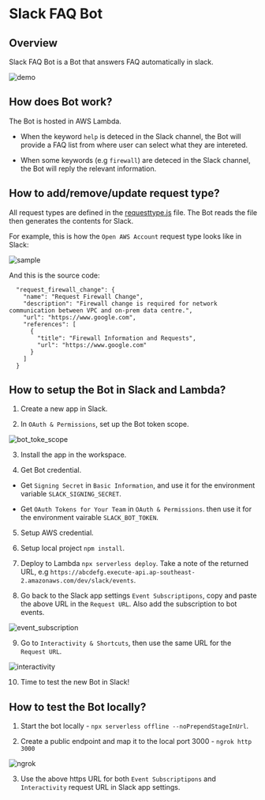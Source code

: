 # Slack FAQ Bot

## Overview

Slack FAQ Bot is a Bot that answers FAQ automatically in slack.

![demo](./diagrams/faq_bot.gif)

## How does Bot work?

The Bot is hosted in AWS Lambda.

- When the keyword `help` is deteced in the Slack channel, the Bot will provide a FAQ list from where user can select what they are intereted.

- When some keywords (e.g `firewall`) are deteced in the Slack channel, the Bot will reply the relevant information.

## How to add/remove/update request type?

All request types are defined in the [requesttype.js](./lib/requesttype.js) file. The Bot reads the file then generates the contents for Slack. 

For example, this is how the `Open AWS Account` request type looks like in Slack:

![sample](./diagrams/request_sample.png)

And this is the source code:

```
  "request_firewall_change": {
    "name": "Request Firewall Change",
    "description": "Firewall change is required for network communication between VPC and on-prem data centre.",
    "url": "https://www.google.com",
    "references": [
      {
        "title": "Firewall Information and Requests",
        "url": "https://www.google.com"
      }
    ]
  }
```
## How to setup the Bot in Slack and Lambda?

1. Create a new app in Slack.

2. In `OAuth & Permissions`, set up the Bot token scope.

  ![bot_toke_scope](./diagrams/bot_token_scope.png)

3. Install the app in the workspace.

4. Get Bot credential.

  - Get `Signing Secret` in `Basic Information`, and use it for the environment variable `SLACK_SIGNING_SECRET`.
  
  - Get `OAuth Tokens for Your Team` in `OAuth & Permissions`. then use it for the environment vairable `SLACK_BOT_TOKEN`.

5. Setup AWS credential.

6. Setup local project `npm install`.

7. Deploy to Lambda `npx serverless deploy`. Take a note of the returned URL, e.g `https://abcdefg.execute-api.ap-southeast-2.amazonaws.com/dev/slack/events`.

8. Go back to the Slack app settings `Event Subscriptipons`, copy and paste the above URL in the `Request URL`. Also add the subscription to bot events.

  ![event_subscription](./diagrams/event_subscription.png)

9. Go to `Interactivity & Shortcuts`, then use the same URL for the `Request URL`.

  ![interactivity](./diagrams/interactivity.png)

10. Time to test the new Bot in Slack!

## How to test the Bot locally?

1. Start the bot locally -  `npx serverless offline --noPrependStageInUrl`.

2. Create a public endpoint and map it to the local port 3000 - `ngrok http 3000`

  ![ngrok](./diagrams/ngrok.png)

3. Use the above https URL for both `Event Subscriptipons` and  `Interactivity` request URL in Slack app settings.

